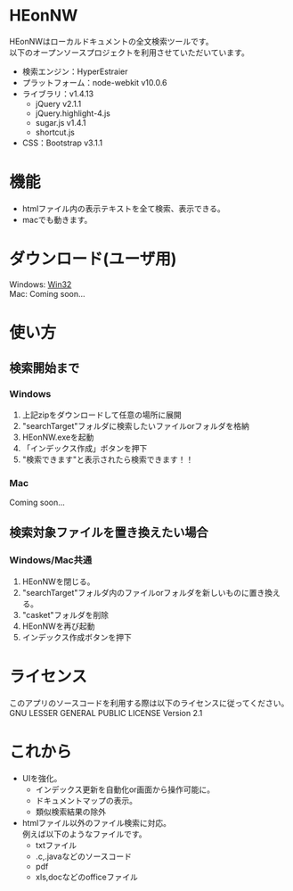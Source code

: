 # HEonNW
HEonNWはローカルドキュメントの全文検索ツールです。  
以下のオープンソースプロジェクトを利用させていただいています。
+ 検索エンジン：HyperEstraier
+ プラットフォーム：node-webkit v10.0.6
+ ライブラリ：v1.4.13
  + jQuery v2.1.1
  + jQuery.highlight-4.js
  + sugar.js v1.4.1
  + shortcut.js
+ CSS：Bootstrap v3.1.1

# 機能
+ htmlファイル内の表示テキストを全て検索、表示できる。
+ macでも動きます。

# ダウンロード(ユーザ用)
Windows: 
[Win32](http://download4.getuploader.com/g/54a98c12-6358-4d77-9ea4-239ab63022d0/pekotaro_github/1/HEonNW.zip)  
Mac:
Coming soon...

# 使い方
## 検索開始まで
### Windows
1. 上記zipをダウンロードして任意の場所に展開
2. "searchTarget"フォルダに検索したいファイルorフォルダを格納
3. HEonNW.exeを起動
4. 「インデックス作成」ボタンを押下
5. "検索できます"と表示されたら検索できます！！

### Mac
Coming soon...

## 検索対象ファイルを置き換えたい場合
### Windows/Mac共通
1. HEonNWを閉じる。
2. "searchTarget"フォルダ内のファイルorフォルダを新しいものに置き換える。
3. "casket"フォルダを削除
4. HEonNWを再び起動
5. インデックス作成ボタンを押下

# ライセンス
このアプリのソースコードを利用する際は以下のライセンスに従ってください。
GNU LESSER GENERAL PUBLIC LICENSE Version 2.1

# これから
+ UIを強化。
   + インデックス更新を自動化or画面から操作可能に。
   + ドキュメントマップの表示。
   + 類似検索結果の除外
+ htmlファイル以外のファイル検索に対応。  
例えば以下のようなファイルです。
   + txtファイル
   + .c,.javaなどのソースコード
   + pdf
   + xls,docなどのofficeファイル

